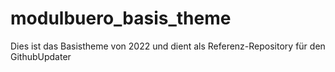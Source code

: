 # modulbuero_basis_theme
Dies ist das Basistheme von 2022 und dient als Referenz-Repository für den GithubUpdater
